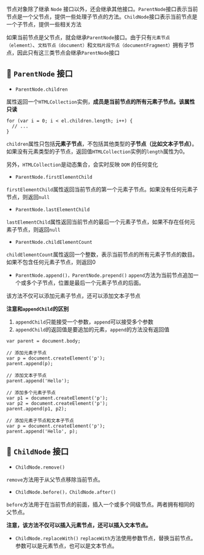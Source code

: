 节点对象除了继承 ``Node`` 接口以外，还会继承其他接口。``ParentNode``接口表示当前节点是一个父节点，提供一些处理子节点的方法。``ChildNode``接口表示当前节点是一个子节点，提供一些相关方法

如果当前节点是父节点，就会继承``ParentNode``接口。由于只有``元素节点（element）``、``文档节点（document）``和``文档片段节点（documentFragment）``拥有子节点，因此只有这三类节点会继承``ParentNode``接口
## 🐘 ``ParentNode`` 接口
* ``ParentNode.children``

属性返回一个``HTMLCollection``实例，**成员是当前节点的所有元素子节点。该属性只读**
```
for (var i = 0; i < el.children.length; i++) {
  // ...
}
```
``children``属性只包括**元素子节点**，不包括其他类型的**子节点（比如文本子节点）**。如果没有元素类型的子节点，返回值``HTMLCollection``实例的``length``属性为0。

另外，``HTMLCollection``是动态集合，会实时反映 ``DOM`` 的任何变化
* ``ParentNode.firstElementChild``

``firstElementChild``属性返回当前节点的第一个元素子节点。如果没有任何元素子节点，则返回``null``
* ``ParentNode.lastElementChild``

``lastElementChild``属性返回当前节点的最后一个元素子节点，如果不存在任何元素子节点，则返回``null``
* ``ParentNode.childElementCount``

``childElementCount``属性返回一个整数，表示当前节点的所有元素子节点的数目。如果不包含任何元素子节点，则返回0
* ``ParentNode.append()，ParentNode.prepend()``
``append``方法为当前节点追加一个或多个子节点，位置是最后一个元素子节点的后面。

该方法不仅可以添加元素子节点，还可以添加文本子节点

**注意和``appendChild``的区别**
1. ``appendChild``只能接受一个参数，``append``可以接受多个参数
3. ``appendChild``的返回值是要追加的元素，``append``的方法没有返回值

```
var parent = document.body;

// 添加元素子节点
var p = document.createElement('p');
parent.append(p);

// 添加文本子节点
parent.append('Hello');

// 添加多个元素子节点
var p1 = document.createElement('p');
var p2 = document.createElement('p');
parent.append(p1, p2);

// 添加元素子节点和文本子节点
var p = document.createElement('p');
parent.append('Hello', p);
```
## 🦢 ``ChildNode`` 接口
* ``ChildNode.remove()``

``remove``方法用于从父节点移除当前节点。
* ``ChildNode.before()，ChildNode.after()``

``before``方法用于在当前节点的前面，插入一个或多个同级节点。两者拥有相同的父节点。

**注意，该方法不仅可以插入元素节点，还可以插入文本节点。**

* ``ChildNode.replaceWith()``
``replaceWith``方法使用参数节点，替换当前节点。参数可以是元素节点，也可以是文本节点。